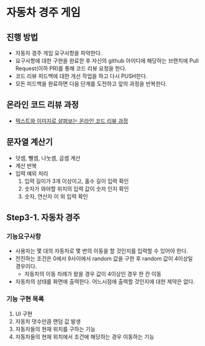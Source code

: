 # 자동차 경주 게임
## 진행 방법
* 자동차 경주 게임 요구사항을 파악한다.
* 요구사항에 대한 구현을 완료한 후 자신의 github 아이디에 해당하는 브랜치에 Pull Request(이하 PR)를 통해 코드 리뷰 요청을 한다.
* 코드 리뷰 피드백에 대한 개선 작업을 하고 다시 PUSH한다.
* 모든 피드백을 완료하면 다음 단계를 도전하고 앞의 과정을 반복한다.

## 온라인 코드 리뷰 과정
* [텍스트와 이미지로 살펴보는 온라인 코드 리뷰 과정](https://github.com/next-step/nextstep-docs/tree/master/codereview)

## 문자열 계산기
* 덧셈, 뺄셈, 나눗셈, 곱셈 계산
* 계산 반복
* 입력 예외 처리
  1) 입력 길이가 3개 이상이고, 홀수 길이 입력 확인
  2) 숫자가 와야할 위치의 입력 값이 숫자 인지 확인
  3) 숫자, 연산자 이 외 입력 확인

## Step3-1. 자동차 경주
### 기능요구사항
* 사용자는 몇 대의 자동차로 몇 번의 이동을 할 것인지를 입력할 수 있어야 한다.
* 전진하는 조건은 0에서 9사이에서 random 값을 구한 후 random 값이 4이상일 경우이다.
  - 자동차의 이동 차례가 왔을 경우 값이 4이상인 경우 한 칸 이동
* 자동차의 상태를 화면에 출력한다. 어느시점에 출력할 것인지에 대한 제약은 없다.

### 기능 구현 목록
1. UI 구현
2. 자동차 댓수만큼 랜덤 값 발생
3. 자동차들의 현재 위치를 구하는 기능
4. 자동차들의 현재 위치에서 조건에 해당하는 경우 이동하는 기능